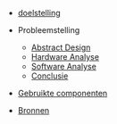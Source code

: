 * [doelstelling](./docs/doelstelling)

* Probleemstelling
  * [Abstract Design](./docs/abstractDesign.md)
  * [Hardware Analyse](./docs/HardwareProbleemstelling.md)
  * [Software Analyse](./docs/SoftwareProbleemstelling.md)
  * [Conclusie](./docs/conclusie.md)

* [Gebruikte componenten](./docs/componenten.md)

* [Bronnen](./docs/bronnen.md)

<!-- https://opensource.com/article/20/7/docsify-github-pages -->